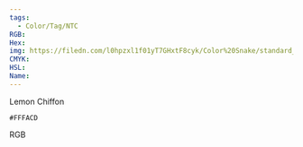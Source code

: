 ```yaml
---
tags:
  - Color/Tag/NTC
RGB:
Hex:
img: https://filedn.com/l0hpzxl1f01yT7GHxtF8cyk/Color%20Snake/standard_csv_to_svg/FFFACD.svg
CMYK:
HSL:
Name:
---
```

Lemon Chiffon
```palette
#FFFACD
```
RGB
